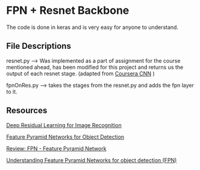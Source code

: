 # FPN + Resnet Backbone

The code is done in keras and is very easy for anyone to understand.

## File Descriptions

resnet.py --> Was implemented as a part of assignment for the course mentioned ahead, has been modified for this project and returns us the output of each resnet stage. (adapted from [Coursera CNN](coursera.org/learn/convolutional-neural-networks/) )

fpnOnRes.py --> takes the stages from the resnet.py and adds the fpn layer to it. 


## Resources

[Deep Residual Learning for Image Recognition](https://arxiv.org/abs/1512.03385)

[Feature Pyramid Networks for Object Detection](https://arxiv.org/abs/1612.03144)

[Review: FPN - Feature Pyramid Network](https://towardsdatascience.com/review-fpn-feature-pyramid-network-object-detection-262fc7482610)

[Understanding Feature Pyramid Networks for object detection (FPN)](https://medium.com/@jonathan_hui/understanding-feature-pyramid-networks-for-object-detection-fpn-45b227b9106c)


